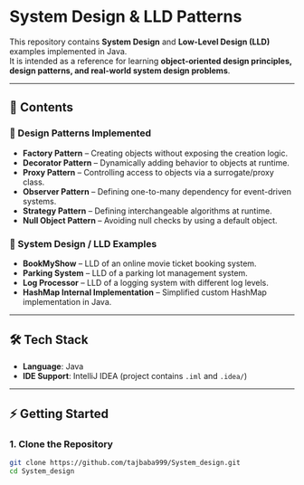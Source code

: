 # System Design & LLD Patterns

This repository contains **System Design** and **Low-Level Design (LLD)** examples implemented in Java.  
It is intended as a reference for learning **object-oriented design principles, design patterns, and real-world system design problems**.

---

## 📖 Contents

### 🔹 Design Patterns Implemented
- **Factory Pattern** – Creating objects without exposing the creation logic.  
- **Decorator Pattern** – Dynamically adding behavior to objects at runtime.  
- **Proxy Pattern** – Controlling access to objects via a surrogate/proxy class.  
- **Observer Pattern** – Defining one-to-many dependency for event-driven systems.  
- **Strategy Pattern** – Defining interchangeable algorithms at runtime.  
- **Null Object Pattern** – Avoiding null checks by using a default object.  

### 🔹 System Design / LLD Examples
- **BookMyShow** – LLD of an online movie ticket booking system.  
- **Parking System** – LLD of a parking lot management system.  
- **Log Processor** – LLD of a logging system with different log levels.  
- **HashMap Internal Implementation** – Simplified custom HashMap implementation in Java.  

---

## 🛠 Tech Stack
- **Language**: Java  
- **IDE Support**: IntelliJ IDEA (project contains `.iml` and `.idea/`)  

---

## ⚡ Getting Started

### 1. Clone the Repository
```bash
git clone https://github.com/tajbaba999/System_design.git
cd System_design
